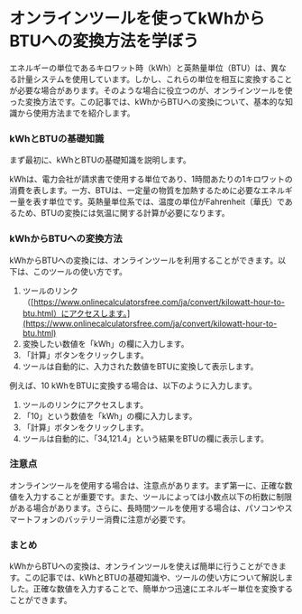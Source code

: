 オンラインツールを使ってkWhからBTUへの変換方法を学ぼう
==============================

エネルギーの単位であるキロワット時（kWh）と英熱量単位（BTU）は、異なる計量システムを使用しています。しかし、これらの単位を相互に変換することが必要な場合があります。そのような場合に役立つのが、オンラインツールを使った変換方法です。この記事では、kWhからBTUへの変換について、基本的な知識から使用方法までを紹介します。

### kWhとBTUの基礎知識

まず最初に、kWhとBTUの基礎知識を説明します。

kWhは、電力会社が請求書で使用する単位であり、1時間あたりの1キロワットの消費を表します。一方、BTUは、一定量の物質を加熱するために必要なエネルギー量を表す単位です。英熱量単位系では、温度の単位がFahrenheit（華氏）であるため、BTUの変換には気温に関する計算が必要になります。

### kWhからBTUへの変換方法

kWhからBTUへの変換には、オンラインツールを利用することができます。以下は、このツールの使い方です。

1. ツールのリンク（[https://www.onlinecalculatorsfree.com/ja/convert/kilowatt-hour-to-btu.html）にアクセスします。](https://www.onlinecalculatorsfree.com/ja/convert/kilowatt-hour-to-btu.html)
2. 変換したい数値を「kWh」の欄に入力します。
3. 「計算」ボタンをクリックします。
4. ツールは自動的に、入力された数値をBTUに変換して表示します。

例えば、10 kWhをBTUに変換する場合は、以下のように入力します。

1. ツールのリンクにアクセスします。
2. 「10」という数値を「kWh」の欄に入力します。
3. 「計算」ボタンをクリックします。
4. ツールは自動的に、「34,121.4」という結果をBTUの欄に表示します。

### 注意点

オンラインツールを使用する場合は、注意点があります。まず第一に、正確な数値を入力することが重要です。また、ツールによっては小数点以下の桁数に制限がある場合があります。さらに、長時間ツールを使用する場合は、パソコンやスマートフォンのバッテリー消費に注意が必要です。

### まとめ

kWhからBTUへの変換は、オンラインツールを使えば簡単に行うことができます。この記事では、kWhとBTUの基礎知識や、ツールの使い方について解説しました。正確な数値を入力することで、簡単かつ迅速にエネルギー単位を変換することができます。